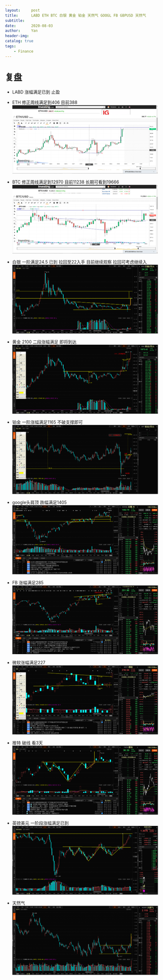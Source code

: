 ```yaml
---
layout:     post
title:      LABD ETH BTC 白银 黄金 铂金 天然气 GOOGL FB GBPUSD 天然气
subtitle:   
date:       2020-08-03
author:     Yan
header-img: 
catalog: true
tags:
    - Finance
---
```


# 复盘
- LABD 涨幅满足已到 止盈

- ETH 修正周线满足到406 目前388
![](/img/d05412bb.png)

- BTC 修正周线满足到12970 目前11238 长期可看到19666
![](/img/f87c3195.png)

- 白银 一阶满足24.5 已到 拉回至22入手 目前继续观察 拉回可考虑继续入
![](/img/1f77a504.png)

- 黄金 2100 二段涨幅满足 即将到达
![](/img/67db7fb4.png)

- 铂金 一阶涨幅满足1165 不破支撑即可
![](/img/29580f5c.png)

- google头肩顶 跌幅满足1405
![](/img/a6b23d8b.png)

- FB 涨幅满足285
![](/img/3d0058d2.png)

- 微软涨幅满足227
![](/img/9665fee5.png)

- 推特 破线 看3天
![](/img/fdc3f007.png)

- 英镑美元 一阶段涨幅满足已到
![](/img/dba9124c.png)

- 天然气
![](/img/23a58ac1.png)